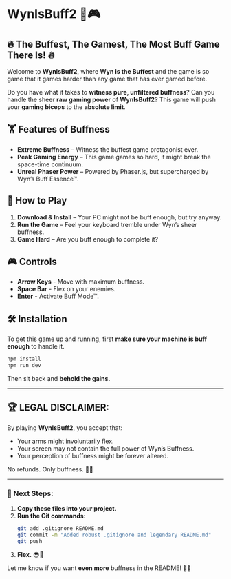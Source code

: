 # WynIsBuff2 💪🎮

## 🔥 The Buffest, The Gamest, The Most Buff Game There Is! 🔥

Welcome to **WynIsBuff2**, where **Wyn is the Buffest** and the game is so game that it games harder than any game that has ever gamed before.  

Do you have what it takes to **witness pure, unfiltered buffness**? Can you handle the sheer **raw gaming power** of **WynIsBuff2**? This game will push your **gaming biceps** to the **absolute limit**.

## 🏋️ Features of Buffness
- **Extreme Buffness** – Witness the buffest game protagonist ever.  
- **Peak Gaming Energy** – This game games so hard, it might break the space-time continuum.  
- **Unreal Phaser Power** – Powered by Phaser.js, but supercharged by Wyn’s Buff Essence™.  

## 🚀 How to Play
1. **Download & Install** – Your PC might not be buff enough, but try anyway.
2. **Run the Game** – Feel your keyboard tremble under Wyn’s sheer buffness.
3. **Game Hard** – Are you buff enough to complete it?

## 🎮 Controls
- **Arrow Keys** - Move with maximum buffness.  
- **Space Bar** - Flex on your enemies.  
- **Enter** - Activate Buff Mode™.  

## 🛠️ Installation
To get this game up and running, first **make sure your machine is buff enough** to handle it.

```sh
npm install
npm run dev
```

Then sit back and **behold the gains.**

---

## 🏆 LEGAL DISCLAIMER:
By playing **WynIsBuff2**, you accept that:
- Your arms might involuntarily flex.
- Your screen may not contain the full power of Wyn’s Buffness.
- Your perception of buffness might be forever altered.

No refunds. Only buffness. 💪🔥  

---

### 🚀 Next Steps:
1. **Copy these files into your project.**  
2. **Run the Git commands:**
   ```sh
   git add .gitignore README.md
   git commit -m "Added robust .gitignore and legendary README.md"
   git push
   ```
3. **Flex.** 😎💪

Let me know if you want **even more** buffness in the README! 🚀🔥